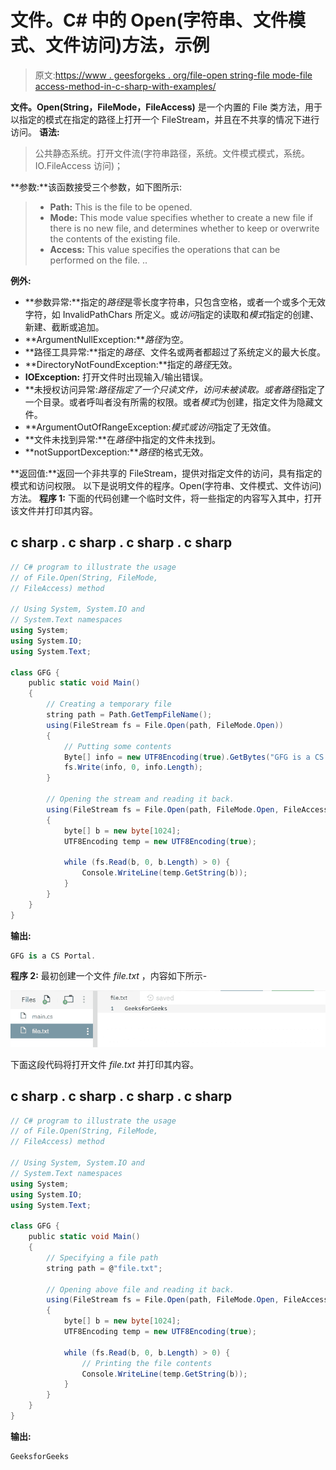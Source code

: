 # 文件。C# 中的 Open(字符串、文件模式、文件访问)方法，示例

> 原文:[https://www . geesforgeks . org/file-open string-file mode-file access-method-in-c-sharp-with-examples/](https://www.geeksforgeeks.org/file-openstring-filemode-fileaccess-method-in-c-sharp-with-examples/)

**文件。Open(String，FileMode，FileAccess)** 是一个内置的 File 类方法，用于以指定的模式在指定的路径上打开一个 FileStream，并且在不共享的情况下进行访问。
**语法:**

> 公共静态系统。打开文件流(字符串路径，系统。文件模式模式，系统。IO.FileAccess 访问)；

**参数:**该函数接受三个参数，如下图所示:

> *   **Path:** This is the file to be opened.
> *   **Mode:** This mode value specifies whether to create a new file if there is no new file, and determines whether to keep or overwrite the contents of the existing file.
> *   **Access:** This value specifies the operations that can be performed on the file. ..

**例外:**

*   **参数异常:**指定的*路径*是零长度字符串，只包含空格，或者一个或多个无效字符，如 InvalidPathChars 所定义。或*访问*指定的读取和*模式*指定的创建、新建、截断或追加。
*   **ArgumentNullException:***路径*为空。
*   **路径工具异常:**指定的*路径*、文件名或两者都超过了系统定义的最大长度。
*   **DirectoryNotFoundException:**指定的*路径*无效。
*   **IOException:** 打开文件时出现输入/输出错误。
*   **未授权访问异常:***路径*指定了一个只读文件，*访问*未被读取。或者*路径*指定了一个目录。或者呼叫者没有所需的权限。或者*模式*为创建，指定文件为隐藏文件。
*   **ArgumentOutOfRangeException:***模式*或*访问*指定了无效值。
*   **文件未找到异常:**在*路径*中指定的文件未找到。
*   **notSupportDexception:***路径*的格式无效。

**返回值:**返回一个非共享的 FileStream，提供对指定文件的访问，具有指定的模式和访问权限。
以下是说明文件的程序。Open(字符串、文件模式、文件访问)方法。
**程序 1:** 下面的代码创建一个临时文件，将一些指定的内容写入其中，打开该文件并打印其内容。

## c sharp . c sharp . c sharp . c sharp

```cs
// C# program to illustrate the usage
// of File.Open(String, FileMode,
// FileAccess) method

// Using System, System.IO and
// System.Text namespaces
using System;
using System.IO;
using System.Text;

class GFG {
    public static void Main()
    {
        // Creating a temporary file
        string path = Path.GetTempFileName();
        using(FileStream fs = File.Open(path, FileMode.Open))
        {
            // Putting some contents
            Byte[] info = new UTF8Encoding(true).GetBytes("GFG is a CS Portal.");
            fs.Write(info, 0, info.Length);
        }

        // Opening the stream and reading it back.
        using(FileStream fs = File.Open(path, FileMode.Open, FileAccess.Read))
        {
            byte[] b = new byte[1024];
            UTF8Encoding temp = new UTF8Encoding(true);

            while (fs.Read(b, 0, b.Length) > 0) {
                Console.WriteLine(temp.GetString(b));
            }
        }
    }
}
```

**输出:**

```cs
GFG is a CS Portal.
```

**程序 2:** 最初创建一个文件 *file.txt* ，内容如下所示-

![file.txt](img/355ab557f458f371c9801a73f6a6e8b5.png)

下面这段代码将打开文件 *file.txt* 并打印其内容。

## c sharp . c sharp . c sharp . c sharp

```cs
// C# program to illustrate the usage
// of File.Open(String, FileMode,
// FileAccess) method

// Using System, System.IO and
// System.Text namespaces
using System;
using System.IO;
using System.Text;

class GFG {
    public static void Main()
    {
        // Specifying a file path
        string path = @"file.txt";

        // Opening above file and reading it back.
        using(FileStream fs = File.Open(path, FileMode.Open, FileAccess.Read))
        {
            byte[] b = new byte[1024];
            UTF8Encoding temp = new UTF8Encoding(true);

            while (fs.Read(b, 0, b.Length) > 0) {
                // Printing the file contents
                Console.WriteLine(temp.GetString(b));
            }
        }
    }
}
```

**输出:**

```cs
GeeksforGeeks
```